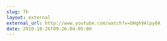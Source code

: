```yaml
---
slug: 7h
layout: external
external_url: http://www.youtube.com/watch?v=bHgh9Alpy8A
date: 2010-10-26T09:26:04-05:00
---
```

